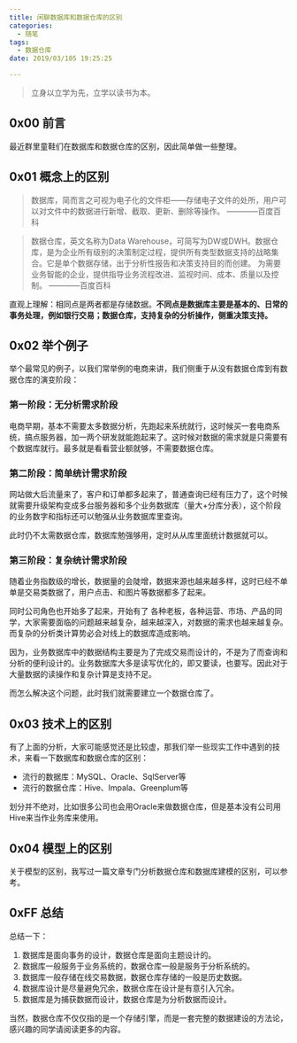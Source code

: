 ```yaml
---
title: 闲聊数据库和数据仓库的区别
categories:
  - 随笔
tags:
  - 数据仓库
date: 2019/03/105 19:25:25

---
```


> 立身以立学为先，立学以读书为本。

## 0x00 前言

最近群里童鞋们在数据库和数据仓库的区别，因此简单做一些整理。

## 0x01 概念上的区别



> 数据库，简而言之可视为电子化的文件柜——存储电子文件的处所，用户可以对文件中的数据进行新增、截取、更新、删除等操作。        ————百度百科

> 数据仓库，英文名称为Data Warehouse，可简写为DW或DWH。数据仓库，是为企业所有级别的决策制定过程，提供所有类型数据支持的战略集合。它是单个数据存储，出于分析性报告和决策支持目的而创建。 为需要业务智能的企业，提供指导业务流程改进、监视时间、成本、质量以及控制。        ————百度百科      


直观上理解：相同点是两者都是存储数据。**不同点是数据库主要是基本的、日常的事务处理，例如银行交易；数据仓库，支持复杂的分析操作，侧重决策支持。**

## 0x02 举个例子


举个最常见的例子，以我们常举例的电商来讲，我们侧重于从没有数据仓库到有数据仓库的演变阶段：

### 第一阶段：无分析需求阶段

电商早期，基本不需要太多数据分析，先跑起来系统就行，这时候买一套电商系统，搞点服务器，加一两个研发就能跑起来了。这时候对数据的需求就是只需要有个数据库就行。最多就是看看营业额就够，不需要数据仓库。


### 第二阶段：简单统计需求阶段

网站做大后流量来了，客户和订单都多起来了，普通查询已经有压力了，这个时候就需要升级架构变成多台服务器和多个业务数据库（量大+分库分表），这个阶段的业务数字和指标还可以勉强从业务数据库里查询。

此时仍不太需数据仓库，数据库勉强够用，定时从从库里面统计数据就可以。

### 第三阶段：复杂统计需求阶段

随着业务指数级的增长，数据量的会陡增，数据来源也越来越多样，这时已经不单单是交易类数据了，用户点击、和图片等数据都多了起来。

同时公司角色也开始多了起来，开始有了 各种老板，各种运营、市场、产品的同学，大家需要面临的问题越来越复杂，越来越深入，对数据的需求也越来越复杂。而复杂的分析类计算势必会对线上的数据库造成影响。

因为，业务数据库中的数据结构主要是为了完成交易而设计的，不是为了而查询和分析的便利设计的。业务数据库大多是读写优化的，即又要读，也要写。因此对于大量数据的读操作和复杂计算是支持不足。


而怎么解决这个问题，此时我们就需要建立一个数据仓库了。

## 0x03 技术上的区别


有了上面的分析，大家可能感觉还是比较虚，那我们举一些现实工作中遇到的技术，来看一下数据库和数据仓库的区别：

- 流行的数据库：MySQL、Oracle、SqlServer等
- 流行的数据仓库：Hive、Impala、Greenplum等

划分并不绝对，比如很多公司也会用Oracle来做数据仓库，但是基本没有公司用Hive来当作业务库来使用。

## 0x04 模型上的区别

关于模型的区别，我写过一篇文章专门分析数据仓库和数据库建模的区别，可以参考。

## 0xFF 总结

总结一下：

1. 数据库是面向事务的设计，数据仓库是面向主题设计的。
2. 数据库一般服务于业务系统的，数据仓库一般是服务于分析系统的。
3. 数据库一般存储在线交易数据，数据仓库存储的一般是历史数据。
4. 数据库设计是尽量避免冗余，数据仓库在设计是有意引入冗余。
5. 数据库是为捕获数据而设计，数据仓库是为分析数据而设计。

当然，数据仓库不仅仅指的是一个存储引擎，而是一套完整的数据建设的方法论，感兴趣的同学请阅读更多的内容。